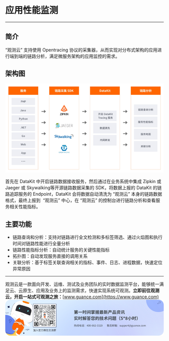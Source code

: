 # 应用性能监测
---

## 简介

“观测云” 支持使用 Opentracing 协议的采集器，从而实现对分布式架构的应用进行端到端的链路分析，满足微服务架构的应用监控的需求。

## 架构图

![](img/image_1.png)

首先在 DataKit 中开启链路数据接收服务，然后通过在业务系统中集成 Zipkin 或 Jaeger 或 Skywalking等开源链路数据采集的 SDK，将数据上报的 DataKit 的链路追踪服务的 Endpoint，DataKit 会将数据自动清洗为 “观测云” 本身的链路数据格式，最终上报到  “观测云” 中心，在 “观测云” 的控制台进行链路分析和查看服务相关性能指标。

## 主要功能

- 链路查询和分析：支持对链路进行全文检测和多标签筛选、通过火焰图和执行时间对链路性能进行全量分析
- 链路性能指标分析：自动统计服务的关键性能指标
- 拓扑图：自动发现服务直接的调用关系
- 关联分析：基于标签关联查询相关的指标、事件、日志、进程数据，快速定位异常原因


---

观测云是一款面向开发、运维、测试及业务团队的实时数据监测平台，能够统一满足云、云原生、应用及业务上的监测需求，快速实现系统可观测。**立即前往观测云，开启一站式可观测之旅：**[www.guance.com](https://www.guance.com)
![](img/logo_2.png)
